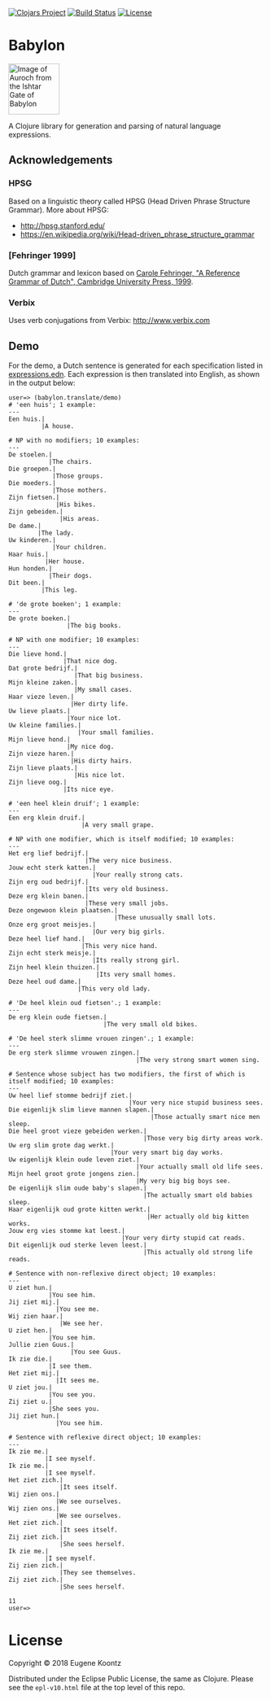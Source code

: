 [![Clojars Project](https://img.shields.io/clojars/v/babylon.svg)](https://clojars.org/babylon)
[![Build Status](https://secure.travis-ci.org/ekoontz/babylon.png?branch=master)](http://travis-ci.org/ekoontz/babylon)
[![License](https://img.shields.io/badge/License-EPL%201.0-red.svg)](https://opensource.org/licenses/EPL-1.0)

# Babylon

<div>
  <a href="https://en.wikipedia.org/wiki/Ishtar_Gate">
    <img alt="Image of Auroch from the Ishtar Gate of Babylon" 
         src="https://www.ancient.eu/uploads/images/738.jpg?v=1485682813" height="100">
  </a>
</div>

A Clojure library for generation and parsing of natural language expressions.

## Acknowledgements

### HPSG

Based on a linguistic theory called HPSG (Head Driven Phrase Structure Grammar). More about HPSG:

- http://hpsg.stanford.edu/
- https://en.wikipedia.org/wiki/Head-driven_phrase_structure_grammar

### [Fehringer 1999]

Dutch grammar and lexicon based on [Carole Fehringer, "A Reference Grammar of Dutch", Cambridge University Press, 1999](https://books.google.nl/books/about/A_Reference_Grammar_of_Dutch.html?id=hXZNkFqILp0C&redir_esc=y). 

### Verbix

Uses verb conjugations from Verbix: http://www.verbix.com 

## Demo

For the demo, a Dutch sentence is generated for each specification listed in
<a href="https://github.com/ekoontz/babylon/blob/master/src/babylon/nederlands/expressions.edn">expressions.edn</a>. 
Each expression is then translated into English, as shown in the output below:

```
user=> (babylon.translate/demo)
# 'een huis'; 1 example:
---
Een huis.|
         |A house.

# NP with no modifiers; 10 examples:
---
De stoelen.|
           |The chairs.
Die groepen.|
            |Those groups.
Die moeders.|
            |Those mothers.
Zijn fietsen.|
             |His bikes.
Zijn gebeiden.|
              |His areas.
De dame.|
        |The lady.
Uw kinderen.|
            |Your children.
Haar huis.|
          |Her house.
Hun honden.|
           |Their dogs.
Dit been.|
         |This leg.

# 'de grote boeken'; 1 example:
---
De grote boeken.|
                |The big books.

# NP with one modifier; 10 examples:
---
Die lieve hond.|
               |That nice dog.
Dat grote bedrijf.|
                  |That big business.
Mijn kleine zaken.|
                  |My small cases.
Haar vieze leven.|
                 |Her dirty life.
Uw lieve plaats.|
                |Your nice lot.
Uw kleine families.|
                   |Your small families.
Mijn lieve hond.|
                |My nice dog.
Zijn vieze haren.|
                 |His dirty hairs.
Zijn lieve plaats.|
                  |His nice lot.
Zijn lieve oog.|
               |Its nice eye.

# 'een heel klein druif'; 1 example:
---
Een erg klein druif.|
                    |A very small grape.

# NP with one modifier, which is itself modified; 10 examples:
---
Het erg lief bedrijf.|
                     |The very nice business.
Jouw echt sterk katten.|
                       |Your really strong cats.
Zijn erg oud bedrijf.|
                     |Its very old business.
Deze erg klein banen.|
                     |These very small jobs.
Deze ongewoon klein plaatsen.|
                             |These unusually small lots.
Onze erg groot meisjes.|
                       |Our very big girls.
Deze heel lief hand.|
                    |This very nice hand.
Zijn echt sterk meisje.|
                       |Its really strong girl.
Zijn heel klein thuizen.|
                        |Its very small homes.
Deze heel oud dame.|
                   |This very old lady.

# 'De heel klein oud fietsen'.; 1 example:
---
De erg klein oude fietsen.|
                          |The very small old bikes.

# 'De heel sterk slimme vrouen zingen'.; 1 example:
---
De erg sterk slimme vrouwen zingen.|
                                   |The very strong smart women sing.

# Sentence whose subject has two modifiers, the first of which is itself modified; 10 examples:
---
Uw heel lief stomme bedrijf ziet.|
                                 |Your very nice stupid business sees.
Die eigenlijk slim lieve mannen slapen.|
                                       |Those actually smart nice men sleep.
Die heel groot vieze gebeiden werken.|
                                     |Those very big dirty areas work.
Uw erg slim grote dag werkt.|
                            |Your very smart big day works.
Uw eigenlijk klein oude leven ziet.|
                                   |Your actually small old life sees.
Mijn heel groot grote jongens zien.|
                                   |My very big big boys see.
De eigenlijk slim oude baby's slapen.|
                                     |The actually smart old babies sleep.
Haar eigenlijk oud grote kitten werkt.|
                                      |Her actually old big kitten works.
Jouw erg vies stomme kat leest.|
                               |Your very dirty stupid cat reads.
Dit eigenlijk oud sterke leven leest.|
                                     |This actually old strong life reads.

# Sentence with non-reflexive direct object; 10 examples:
---
U ziet hun.|
           |You see him.
Jij ziet mij.|
             |You see me.
Wij zien haar.|
              |We see her.
U ziet hen.|
           |You see him.
Jullie zien Guus.|
                 |You see Guus.
Ik zie die.|
           |I see them.
Het ziet mij.|
             |It sees me.
U ziet jou.|
           |You see you.
Zij ziet u.|
           |She sees you.
Jij ziet hun.|
             |You see him.

# Sentence with reflexive direct object; 10 examples:
---
Ik zie me.|
          |I see myself.
Ik zie me.|
          |I see myself.
Het ziet zich.|
              |It sees itself.
Wij zien ons.|
             |We see ourselves.
Wij zien ons.|
             |We see ourselves.
Het ziet zich.|
              |It sees itself.
Zij ziet zich.|
              |She sees herself.
Ik zie me.|
          |I see myself.
Zij zien zich.|
              |They see themselves.
Zij ziet zich.|
              |She sees herself.

11
user=>
```

# License

Copyright © 2018 Eugene Koontz

Distributed under the Eclipse Public License, the same as Clojure.
Please see the `epl-v10.html` file at the top level of this repo.
